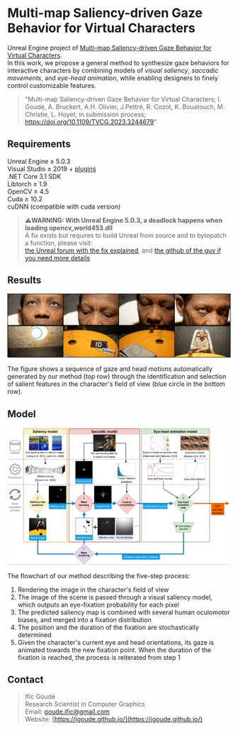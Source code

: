 # Multi-map Saliency-driven Gaze Behavior for Virtual Characters

Unreal Engine project of [Multi-map Saliency-driven Gaze Behavior for Virtual Characters](https://hal.science/hal-03796523v2). <br/>
In this work, we propose a general method to synthesize gaze behaviors for interactive characters by combining models of *visual saliency*, *saccadic movements*, and *eye-head animation*, while enabling designers to finely control customizable features.

> "Multi-map Saliency-driven Gaze Behavior for Virtual Characters; I. Goudé, A. Bruckert, A.H. Olivier, J.Pettré, R. Cozot, K. Bouatouch, M. Christie, L. Hoyet; in submission process; https://doi.org/10.1109/TVCG.2023.3244679"

## Requirements

Unreal Engine $\ge$ 5.0.3 <br/>
Visual Studio  $\ge$ 2019 + [plugins](https://docs.unrealengine.com/4.26/en-US/ProductionPipelines/DevelopmentSetup/VisualStudioSetup/) <br/>
.NET Core 3.1 SDK <br/>
Libtorch $\ge$ 1.9 <br/>
OpenCV $\ge$ 4.5 <br/>
Cuda $\ge$ 10.2 <br/>
cuDNN (compatible with cuda version)

> <strong>⚠️WARNING: With Unreal Engine 5.0.3, a deadlock happens when loading opencv_world453.dll</strong> <br/>
A fix exists but requires to build Unreal from source and to bytepatch a function, please visit: <br/>
[the Unreal forum with the fix explained](https://forums.unrealengine.com/t/fplatformprocess-getdllhandle-causes-deadlock-when-loading-opencv-world/571735), and [the github of the guy if you need more details](https://github.com/wongfei/ue4-mediapipe-plugin/commit/c502349e4c0c8960cebbbd294397a157c38e00a1)

## Results

<html>
    <body>
        <p align="center">
            <img src="Docs/images/teaser.png" alt="Teasure">
        </p>
    </body>
</html>
The figure shows a sequence of gaze and head motions automatically generated by our method (top row) through the identification and selection of salient features in the character's field of view (blue circle in the bottom row).

## Model

<html>
    <body>
        <p align="center">
            <img src="Docs/images/framework.png" alt="Flowchart">
        </p>
    </body>

The flowchart of our method describing the five-step process:
<ol>
    <li> Rendering the image in the character's field of view </li>
    <li> The image of the scene is passed through a visual saliency model, which outputs an eye-fixation probability for each pixel </li>
    <li> The predicted saliency map is combined with several human oculomotor biases, and merged into a fixation distribution </li>
    <li> The position and the duration of the fixation are stochastically determined </li>
    <li> Given the character's current eye and head orientations, its gaze is animated towards the new fixation point. When the duration of the fixation is reached, the process is reiterated from step 1 </li>
</ol>
</html>

## Contact

> Ific Goudé <br />
Research Scientist in Computer Graphics <br />
Email: goude.ific@gmail.com <br />
Website: [https://igoude.github.io/](https://igoude.github.io/)
